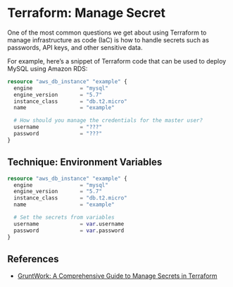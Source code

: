 # Terraform: Manage Secret

One of the most common questions we get about using Terraform to manage infrastructure
as code (IaC) is how to handle secrets such as passwords, API keys, and other sensitive
data.

For example, here’s a snippet of Terraform code that can be used to deploy MySQL
using Amazon RDS:

```terraform
resource "aws_db_instance" "example" {
  engine               = "mysql"
  engine_version       = "5.7"
  instance_class       = "db.t2.micro"
  name                 = "example"

  # How should you manage the credentials for the master user?
  username             = "???"
  password             = "???"
}
```

## Technique: Environment Variables

```terraform
resource "aws_db_instance" "example" {
  engine               = "mysql"
  engine_version       = "5.7"
  instance_class       = "db.t2.micro"
  name                 = "example"

  # Set the secrets from variables
  username             = var.username
  password             = var.password
}
```

## References

* [GruntWork: A Comprehensive Guide to Manage Secrets in Terraform](https://blog.gruntwork.io/a-comprehensive-guide-to-managing-secrets-in-your-terraform-code-1d586955ace1)
